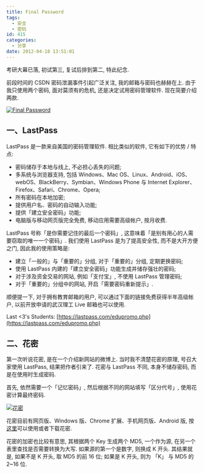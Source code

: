 ```yaml
---
title: Final Password
tags:
  - 安全
  - 密码
id: 415
categories:
  - 分享
date: 2012-04-18 13:51:01
---
```


考研大幕已落, 初试第三, 复试后排到第二, 特此纪念.

前段时间的 CSDN 密码泄漏事件引起广泛关注, 我的邮箱与密码也赫赫在上. 由于我只使用两个密码, 面对莫须有的危机, 还是决定试用密码管理软件. 现在简要介绍两款.

[![Final Password](//img.beamnote.com/2012/final-password.jpg)](//img.beamnote.com/2012/final-password.jpg)<!-- more -->

## 一、LastPass

LastPass 是一款来自美国的密码管理软件. 相比类似的软件, 它有如下的优势 / 特点:

* 密码储存于本地与线上, 不必担心丢失的问题;
* 多系统与浏览器支持, 包括 Windows、Mac OS、Linux、Android、iOS、webOS、BlackBerry、Symbian、Windows Phone 与 Internet Explorer、Firefox、Safari、Chrome、Opera;
* 所有密码在本地加密;
* 提供用户名、密码的自动输入功能;
* 提供「建立安全密码」功能;
* 电脑版与移动网页版完全免费, 移动应用需要高级帐户, 按月收费.

LastPass 号称「是你需要记住的最后一个密码」, 这意味着「是别有用心的人需要窃取的唯一一个密码」. 我们使用 LastPass 是为了提高安全性, 而不是大开方便之门, 因此我的使用策略是:

* 建立「一般的」与「重要的」分组, 对于「重要的」分组, 定期更换密码;
* 使用 LastPass 内建的「建立安全密码」功能生成并储存强壮的密码;
* 对于涉及资金交易的网站, 例如「支付宝」, 不使用 LastPass 管理密码;
* 对于「重要的」分组中的网站, 开启「需要密码重新提示」.

顺便提一下, 对于拥有教育邮箱的用户, 可以通过下面的链接免费获得半年高级帐户, 以前开放申请的武汉理工 Live 邮箱也可以使用.

Last <3's Students: [https://lastpass.com/edupromo.php](https://lastpass.com/edupromo.php)

## 二、花密

第一次听说花密, 是在一个介绍新网站的微博上. 当时我不清楚花密的原理, 号召大家使用 LastPass, 结果把作者引来了. 花密与 LastPass 不同, 本身不储存密码, 而是在使用时生成密码.

首先, 依然需要一个「记忆密码」, 然后根据不同的网站填写「区分代号」, 使用花密计算最终密码.

[![花密](//img.beamnote.com/2012/flowerpassword.png)](//img.beamnote.com/2012/flowerpassword.png)

花密目前有网页版、Windows 版、Chrome 扩展、手机网页版、Android 版, 按[这里](http://flowerpassword.com/app/web)可以使用或者下载花密.

花密的加密也比较有意思, 其根据两个 Key 生成两个 MD5, 一个作为源, 在另一个表里查找是否需要转换为大写. 如果源的第一个是数字, 则换成 K 开头. 其结果就是, 如果不是 K 开头, 取 MD5 的前 16 位; 如果是 K 开头, 则为 「K」 与 MD5 的 2~16 位.
